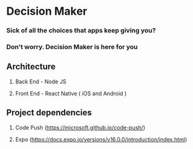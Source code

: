 # Decision Maker

### Sick of all the choices that apps keep giving you?
### Don't worry. Decision Maker is here for you

## Architecture

1. Back End - Node JS

2. Front End - React Native ( iOS and Android )

## Project dependencies

1. Code Push (https://microsoft.github.io/code-push/)

2. Expo (https://docs.expo.io/versions/v16.0.0/introduction/index.html)
